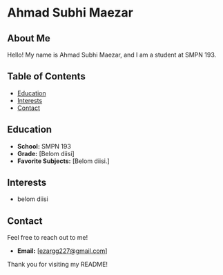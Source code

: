 # Ahmad Subhi Maezar

## About Me

Hello! My name is Ahmad Subhi Maezar, and I am a student at SMPN 193. 

## Table of Contents

- [Education](#education)
- [Interests](#interests)
- [Contact](#contact)

## Education

- **School:** SMPN 193
- **Grade:** [Belom diisi]
- **Favorite Subjects:** [Belom diisi.]

## Interests
- belom diisi

## Contact

Feel free to reach out to me!

- **Email:** [ezargg227@gmail.com]

Thank you for visiting my README!
